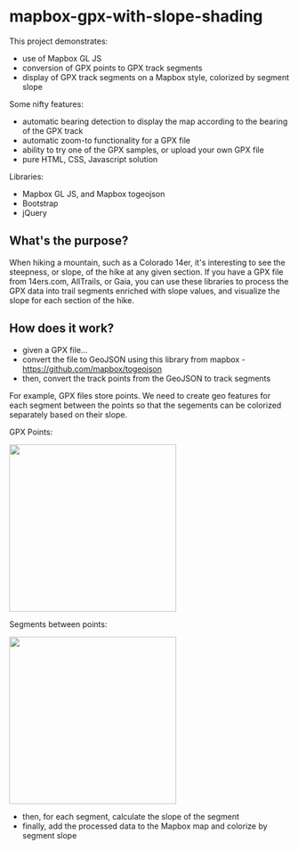 # mapbox-gpx-with-slope-shading

This project demonstrates:
* use of Mapbox GL JS
* conversion of GPX points to GPX track segments
* display of GPX track segments on a Mapbox style, colorized by segment slope

Some nifty features:
* automatic bearing detection to display the map according to the bearing of the GPX track
* automatic zoom-to functionality for a GPX file
* ability to try one of the GPX samples, or upload your own GPX file
* pure HTML, CSS, Javascript solution

Libraries:
* Mapbox GL JS, and Mapbox togeojson
* Bootstrap
* jQuery

## What's the purpose?
When hiking a mountain, such as a Colorado 14er, it's interesting to see the steepness, or slope, of the hike at any given section. If you have a GPX file from 14ers.com, AllTrails, or Gaia, you can use these libraries to process the GPX data into trail segments enriched with slope values, and visualize the slope for each section of the hike.

## How does it work?
* given a GPX file...
* convert the file to GeoJSON using this library from mapbox - https://github.com/mapbox/togeojson
* then, convert the track points from the GeoJSON to track segments

For example, GPX files store points. We need to create geo features for each segment between the points so that the segements can be colorized separately based on their slope.

GPX Points:
<p><img src="https://i.imgur.com/eTWsdRv.png" width="300" /></p>
Segments between points:
<p><img src="https://i.imgur.com/qEp3jRV.png" width="300" /></p>

* then, for each segment, calculate the slope of the segment
* finally, add the processed data to the Mapbox map and colorize by segment slope

